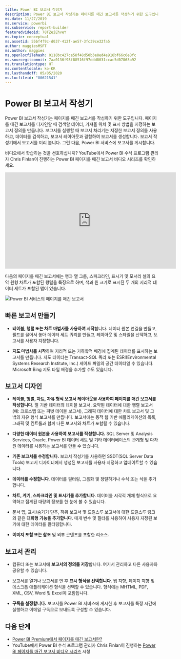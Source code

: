```yaml
---
title: Power BI 보고서 작성기
description: Power BI 보고서 작성기는 페이지를 매긴 보고서를 작성하기 위한 도구입니다.
ms.date: 11/27/2019
ms.service: powerbi
ms.subservice: report-builder
featuredvideoid: 78TZeiEhveY
ms.topic: conceptual
ms.assetid: 55bf4f9c-d037-412f-ae57-3fc39ce32fa5
author: maggiesMSFT
ms.author: maggies
ms.openlocfilehash: 0118bc427ce58f48d50b3e8ed4e918bf66c6e8fc
ms.sourcegitcommit: 7aa0136f93f88516f97ddd8031ccac5d07863b92
ms.translationtype: HT
ms.contentlocale: ko-KR
ms.lasthandoff: 05/05/2020
ms.locfileid: "80621541"
---
```

# <a name="power-bi-report-builder"></a>Power BI 보고서 작성기

 Power BI 보고서 작성기는 페이지를 매긴 보고서를 작성하기 위한 도구입니다.  페이지를 매긴 보고서를 디자인할 때 검색할 데이터, 가져올 위치 및 표시 방법을 지정하는 보고서 정의를 만듭니다. 보고서를 실행할 때 보고서 처리기는 지정한 보고서 정의를 사용하고, 데이터를 검색하고, 보고서 레이아웃과 결합하여 보고서를 생성합니다. 보고서 작성기에서 보고서를 미리 봅니다. 그런 다음, Power BI 서비스에 보고서를 게시합니다.

비디오에서 학습하는 것을 선호하십니까? YouTube에서 Power BI 수석 프로그램 관리자 Chris Finlan이 진행하는 Power BI 페이지를 매긴 보고서 비디오 시리즈를 확인하세요.

<iframe width="560" height="315" src="https://www.youtube.com/embed/78TZeiEhveY?list=PLx7LcKtN_gq-JVzM6L8xNNxX7kts-KflJ" frameborder="0" allowfullscreen></iframe>

다음의 페이지를 매긴 보고서에는 행과 열 그룹, 스파크라인, 표시기 및 모서리 셀의 요약 원형 차트가 포함된 행렬을 특징으로 하며, 색과 원 크기로 표시된 두 개의 지리적 데이터 세트가 포함된 맵이 있습니다.  

![Power BI 서비스의 페이지를 매긴 보고서](media/report-builder-power-bi/report-builder-get-started-paginated-report.png)

##  <a name="jump-start-report-creation"></a><a name="JumpStartReptCreation"></a> 빠른 보고서 만들기  
 
-   **테이블, 행렬 또는 차트 마법사를 사용하여 시작**합니다. 데이터 원본 연결을 만들고, 필드를 끌어서 놓아 데이터 세트 쿼리를 만들고, 레이아웃 및 스타일을 선택하고, 보고서를 사용자 지정합니다.  
  
-   **지도 마법사를 시작**하여 지리적 또는 기하학적 배경에 집계된 데이터를 표시하는 보고서를 만듭니다. 지도 데이터는 Transact-SQL 쿼리 또는 ESRI(Environmental Systems Research Institute, Inc.) 셰이프 파일의 공간 데이터일 수 있습니다. Microsoft Bing 지도 타일 배경을 추가할 수도 있습니다.  

##  <a name="design-your-report"></a><a name="DesignRept"></a> 보고서 디자인  
  
-   **테이블, 행렬, 차트, 자유 형식 보고서 레이아웃을 사용하여 페이지를 매긴 보고서를 작성합니다.** 열 기반 데이터의 테이블 보고서, 요약된 데이터에 대한 행렬 보고서(예: 크로스탭 또는 피벗 테이블 보고서), 그래픽 데이터에 대한 차트 보고서 및 그 밖의 자유 형식 보고서를 만듭니다. 보고서에는 동적 웹 기반 애플리케이션의 목록, 그래픽 및 컨트롤과 함께 다른 보고서와 차트가 포함될 수 있습니다.  
  
-   **다양한 데이터 원본을 사용하여 보고서를 작성합니다.** SQL Server 및 Analysis Services, Oracle, Power BI 데이터 세트 및 기타 데이터베이스의 관계형 및 다차원 데이터를 사용하는 보고서를 만들 수 있습니다.  
  
-   **기존 보고서를 수정합니다.** 보고서 작성기를 사용하면 SSDT(SQL Server Data Tools) 보고서 디자이너에서 생성된 보고서를 사용자 지정하고 업데이트할 수 있습니다.  
  
-   **데이터를 수정합니다**. 데이터를 필터링, 그룹화 및 정렬하거나 수식 또는 식을 추가합니다.  

-   **차트, 계기, 스파크라인 및 표시기를 추가합니다**. 데이터를 시각적 개체 형식으로 요약하고 집계된 대량의 정보를 한 눈에 볼 수 있습니다.  
  
-   문서 맵, 표시/숨기기 단추, 하위 보고서 및 드릴스루 보고서에 대한 드릴스루 링크와 같은 **대화형 기능을 추가합니다**. 매개 변수 및 필터를 사용하여 사용자 지정된 보기에 대한 데이터를 필터링합니다.  
  
-   **이미지 포함 또는 참조** 및 외부 콘텐츠를 포함한 리소스.  
  
##  <a name="manage-your-report"></a><a name="ManageRpt"></a> 보고서 관리  
  
-   컴퓨터 또는 보고서에 **보고서의 정의를 저장**합니다. 여기서 관리하고 다른 사용자와 공유할 수 있습니다.  
  
-   보고서를 열거나 보고서를 연 후 **표시 형식을 선택합니다**. 웹 지향, 페이지 지향 및 데스크톱 애플리케이션 형식을 선택할 수 있습니다. 형식에는 MHTML, PDF, XML, CSV, Word 및 Excel이 포함됩니다.  
  
-   **구독을 설정합니다.** 보고서를 Power BI 서비스에 게시한 후 보고서를 특정 시간에 실행하고 이메일 구독으로 보내도록 구성할 수 있습니다.  

## <a name="next-steps"></a>다음 단계

- [Power BI Premium에서 페이지를 매긴 보고서란?](paginated-reports-report-builder-power-bi.md)
- YouTube에서 Power BI 수석 프로그램 관리자 Chris Finlan이 진행하는 [Power BI 페이지를 매긴 보고서 비디오 시리즈](https://www.youtube.com/watch?v=78TZeiEhveY&list=PLx7LcKtN_gq-JVzM6L8xNNxX7kts-KflJ) 시청